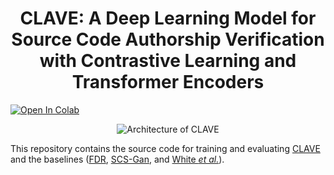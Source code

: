 <h1 align="center">CLAVE: A Deep Learning Model for Source Code Authorship Verification with Contrastive Learning and Transformer Encoders</h1>

<a target="_blank" href="https://colab.research.google.com/github/davidaf3/CLAVE/blob/master/run_clave.ipynb">
  <img src="https://colab.research.google.com/assets/colab-badge.svg" alt="Open In Colab"/>
</a>

<p align="center">
    <img src="https://raw.githubusercontent.com/davidaf3/CLAVE/master/figures/model_architecture.svg" alt="Architecture of CLAVE" />
</p>

This repository contains the source code for training and evaluating [CLAVE](https://www.reflection.uniovi.es/bigcode/download/2024/CLAVE/) and the baselines ([FDR](https://github.com/davidaf3/CLAVE/tree/master/fdr), [SCS-Gan](https://github.com/davidaf3/CLAVE/tree/master/scs_gan), and [White *et al.*](https://github.com/davidaf3/CLAVE/tree/master/white_sprague)).
